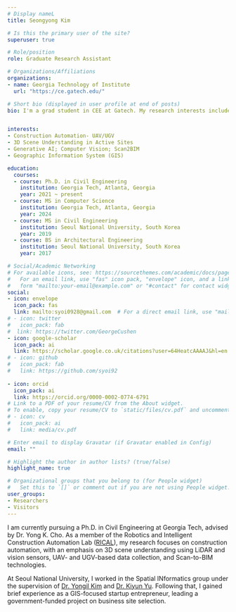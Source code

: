 ```yaml
---
# Display nameL
title: Seongyong Kim

# Is this the primary user of the site?
superuser: true

# Role/position
role: Graduate Research Assistant

# Organizations/Affiliations
organizations:
- name: Georgia Technology of Institute
  url: "https://ce.gatech.edu/"

# Short bio (displayed in user profile at end of posts)
bio: I'm a grad student in CEE at Gatech. My research interests include consturction automation, 3D scene understanding on active sites.


interests:
- Construction Automation- UAV/UGV
- 3D Scene Understanding in Active Sites
- Generative AI; Computer Vision; Scan2BIM
- Geographic Information System (GIS)

education:
  courses:
  - course: Ph.D. in Civil Engineering
    institution: Georgia Tech, Atlanta, Georgia
    year: 2021 ~ present
  - course: MS in Computer Science
    institution: Georgia Tech, Atlanta, Georgia
    year: 2024
  - course: MS in Civil Engineering
    institution: Seoul National University, South Korea
    year: 2019
  - course: BS in Architectural Engineering
    institution: Seoul National University, South Korea
    year: 2017

# Social/Academic Networking
# For available icons, see: https://sourcethemes.com/academic/docs/page-builder/#icons
#   For an email link, use "fas" icon pack, "envelope" icon, and a link in the
#   form "mailto:your-email@example.com" or "#contact" for contact widget.
social:
- icon: envelope
  icon_pack: fas
  link: mailto:syoi0928@gmail.com  # For a direct email link, use "mailto:test@example.org".
# - icon: twitter
#   icon_pack: fab
#  link: https://twitter.com/GeorgeCushen
- icon: google-scholar
  icon_pack: ai
  link: https://scholar.google.co.uk/citations?user=64HeatcAAAAJ&hl=en
# - icon: github
#   icon_pack: fab
#   link: https://github.com/syoi92
  
- icon: orcid
  icon_pack: ai
  link: https://orcid.org/0000-0002-0774-6791
# Link to a PDF of your resume/CV from the About widget.
# To enable, copy your resume/CV to `static/files/cv.pdf` and uncomment the lines below.
# - icon: cv
#   icon_pack: ai
#   link: media/cv.pdf

# Enter email to display Gravatar (if Gravatar enabled in Config)
email: ""

# Highlight the author in author lists? (true/false)
highlight_name: true

# Organizational groups that you belong to (for People widget)
#   Set this to `[]` or comment out if you are not using People widget.
user_groups:
- Researchers
- Visitors
---
```

<!-- I am currently pursuing a Ph.D. in Civil Engineering at Georgia Tech. Being advised by Dr. Yong K. Cho, I'm working in the [RICAL](http://rical.ce.gatech.edu/) research team. My research interest is centered on Construction Automation based on UAV & UGV, 3D Scene Understanding using lidar, and GIS.

I received a BE in Architectural Engineering and a MS in Civil Engineering both at Seoul National University. I worked in the SPatial INformatics group under the supervision of [Yongil Kim](http://spins.snu.ac.kr/) and [Kiyun Yu](https://gislbs.net/). After then, as an early startup team member of [UITI Co.](https://uiti.com), I engaged in the launch of the web service, that is [집현전](https://ziphz.com/). -->

I am currently pursuing a Ph.D. in Civil Engineering at Georgia Tech, advised by Dr. Yong K. Cho. As a member of the Robotics and Intelligent Construction Automation Lab ([RICAL](http://rical.ce.gatech.edu/)), my research focuses on construction automation, with an emphasis on 3D scene understanding using LiDAR and vision sensors, UAV- and UGV-based data collection, and Scan-to-BIM technologies.

At Seoul National University, I worked in the Spatial INformatics group under the supervision of [Dr. Yongil Kim](http://spins.snu.ac.kr/) and [Dr. Kiyun Yu](https://gislbs.net/). Following that, I gained brief experience as a GIS-focused startup entrepreneur, leading a government-funded project on business site selection.